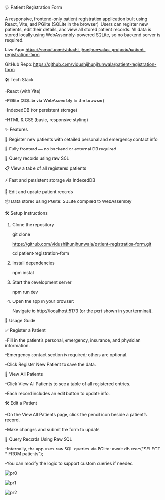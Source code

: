 🩺 Patient Registration Form


A responsive, frontend-only patient registration application built using React, Vite, and PGlite (SQLite in the browser). Users can register new patients, edit their details, and view all stored patient records. All data is stored locally using WebAssembly-powered SQLite, so no backend server is required.

Live App: https://vercel.com/vidushi-jhunjhunwalas-projects/patient-registration-form

GitHub Repo: https://github.com/vidushijhunjhunwala/patient-registration-form


🛠️ Tech Stack

-React (with Vite)

-PGlite (SQLite via WebAssembly in the browser)

-IndexedDB (for persistent storage)

-HTML & CSS (basic, responsive styling)


✨ Features

📝 Register new patients with detailed personal and emergency contact info

💾 Fully frontend — no backend or external DB required

🔎 Query records using raw SQL

📋 View a table of all registered patients

⚡ Fast and persistent storage via IndexedDB

🧾 Edit and update patient records

📦 Data stored using PGlite: SQLite compiled to WebAssembly


🛠️ Setup Instructions

1. Clone the repository
   
   git clone

   https://github.com/vidushijhunjhunwala/patient-registration-form.git

   cd patient-registration-form

3. Install dependencies

   npm install

4. Start the development server

   npm run dev

5. Open the app in your browser:

   Navigate to http://localhost:5173 (or the port shown in your terminal).


🚀 Usage Guide

✅ Register a Patient

-Fill in the patient’s personal, emergency, insurance, and physician information.

-Emergency contact section is required; others are optional.

-Click Register New Patient to save the data.

📄 View All Patients

-Click View All Patients to see a table of all registered entries.

-Each record includes an edit button to update info.

🛠️ Edit a Patient

-On the View All Patients page, click the pencil icon beside a patient’s record.

-Make changes and submit the form to update.

🧠 Query Records Using Raw SQL

-Internally, the app uses raw SQL queries via PGlite:
  await db.exec("SELECT * FROM patients");

-You can modify the logic to support custom queries if needed.



![pr0](https://github.com/user-attachments/assets/205c684c-5320-4775-a6ef-02bd547bc0a2)


![pr1](https://github.com/user-attachments/assets/a427f2d5-4090-4f2d-bd78-623082b3c420)


![pr2](https://github.com/user-attachments/assets/1f38aa6d-17ea-4a3c-b0b9-e9cdcb551ef6)
